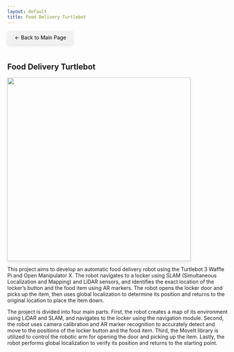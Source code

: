 ```yaml
---
layout: default
title: Food Delivery Turtlebot
---
```


<style>
  .back-button {
    font-size: 1em;
    display: inline-block;
    margin-bottom: 20px;
    text-decoration: none;
    color: #000;
    background-color: #f1f1f1;
    padding: 10px 20px;
    border-radius: 5px;
    box-shadow: 0 4px 8px rgba(0, 0, 0, 0.1);
  }

  .content {
    width: 120%;
  }

  .img-shadow {
    width: 500px; /* Adjust the width as needed */
    height: auto;
    box-shadow: 0 4px 8px rgba(0, 0, 0, 0.1);
  }
</style>

<a href="{{ '/' | relative_url }}" class="back-button">← Back to Main Page</a>

<div class="content">
  <h2>Food Delivery Turtlebot</h2>
  <img src="{{ '/images/automatic food delivery robot.gif' | relative_url }}" class="img-shadow">
  <p>This project aims to develop an automatic food delivery robot using the Turtlebot 3 Waffle Pi and Open Manipulator X. The robot navigates to a locker using SLAM (Simultaneous Localization and Mapping) and LiDAR sensors, and identifies the exact location of the locker’s button and the food item using AR markers. The robot opens the locker door and picks up the item, then uses global localization to determine its position and returns to the original location to place the item down.</p>

  <p>The project is divided into four main parts. First, the robot creates a map of its environment using LiDAR and SLAM, and navigates to the locker using the navigation module. Second, the robot uses camera calibration and AR marker recognition to accurately detect and move to the positions of the locker button and the food item. Third, the MoveIt library is utilized to control the robotic arm for opening the door and picking up the item. Lastly, the robot performs global localization to verify its position and returns to the starting point.</p>
</div>
